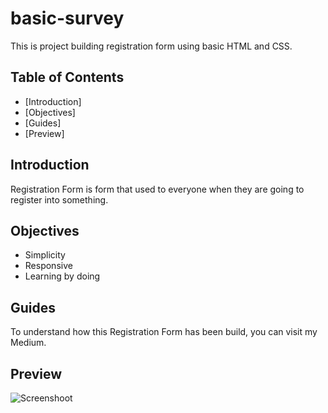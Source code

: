 # basic-survey

This is project building registration form using basic HTML and CSS. 

## Table of Contents
- [Introduction] 
- [Objectives]
- [Guides]
- [Preview]

## Introduction

Registration Form is form that used to everyone when they are going to register into something.

## Objectives

- Simplicity
- Responsive
- Learning by doing

## Guides

To understand how this Registration Form has been build, you can visit my Medium.

## Preview

![Screenshoot]()
